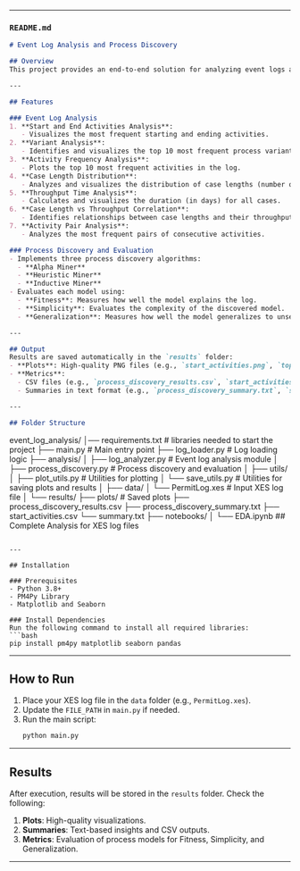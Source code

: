 
---

### **`README.md`**

```markdown
# Event Log Analysis and Process Discovery

## Overview
This project provides an end-to-end solution for analyzing event logs and discovering process models. The tool utilizes the **PM4Py** library for event log analysis, process discovery, and evaluation. All results, including plots and metrics, are saved automatically for easy reporting and further analysis.

---

## Features

### Event Log Analysis
1. **Start and End Activities Analysis**:
   - Visualizes the most frequent starting and ending activities.
2. **Variant Analysis**:
   - Identifies and visualizes the top 10 most frequent process variants.
3. **Activity Frequency Analysis**:
   - Plots the top 10 most frequent activities in the log.
4. **Case Length Distribution**:
   - Analyzes and visualizes the distribution of case lengths (number of events per case).
5. **Throughput Time Analysis**:
   - Calculates and visualizes the duration (in days) for all cases.
6. **Case Length vs Throughput Correlation**:
   - Identifies relationships between case lengths and their throughput times.
7. **Activity Pair Analysis**:
   - Analyzes the most frequent pairs of consecutive activities.

### Process Discovery and Evaluation
- Implements three process discovery algorithms:
  - **Alpha Miner**
  - **Heuristic Miner**
  - **Inductive Miner**
- Evaluates each model using:
  - **Fitness**: Measures how well the model explains the log.
  - **Simplicity**: Evaluates the complexity of the discovered model.
  - **Generalization**: Measures how well the model generalizes to unseen traces.

---

## Output
Results are saved automatically in the `results` folder:
- **Plots**: High-quality PNG files (e.g., `start_activities.png`, `top_variants.png`).
- **Metrics**:
  - CSV files (e.g., `process_discovery_results.csv`, `start_activities.csv`).
  - Summaries in text format (e.g., `process_discovery_summary.txt`, `summary.txt`).

---

## Folder Structure
```
event_log_analysis/
│── requirements.txt              # libraries needed to start the project
├── main.py                       # Main entry point
├── log_loader.py                 # Log loading logic
├── analysis/
│   ├── log_analyzer.py           # Event log analysis module
│   ├── process_discovery.py      # Process discovery and evaluation
│
├── utils/
│   ├── plot_utils.py             # Utilities for plotting
│   └── save_utils.py             # Utilities for saving plots and results
│
├── data/
│   └── PermitLog.xes             # Input XES log file
│
└── results/
    ├── plots/                    # Saved plots
    ├── process_discovery_results.csv
    ├── process_discovery_summary.txt
    ├── start_activities.csv
    └── summary.txt
├── notebooks/
│   └── EDA.ipynb ## Complete Analysis for XES log files

```

---

## Installation

### Prerequisites
- Python 3.8+
- PM4Py Library
- Matplotlib and Seaborn

### Install Dependencies
Run the following command to install all required libraries:
```bash
pip install pm4py matplotlib seaborn pandas
```

---

## How to Run
1. Place your XES log file in the `data` folder (e.g., `PermitLog.xes`).
2. Update the `FILE_PATH` in `main.py` if needed.
3. Run the main script:
   ```bash
   python main.py
   ```

---

## Results
After execution, results will be stored in the `results` folder. Check the following:
1. **Plots**: High-quality visualizations.
2. **Summaries**: Text-based insights and CSV outputs.
3. **Metrics**: Evaluation of process models for Fitness, Simplicity, and Generalization.

---


